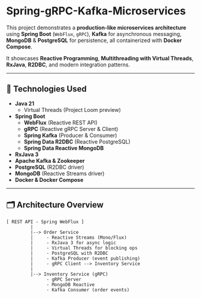 # Spring-gRPC-Kafka-Microservices

This project demonstrates a **production-like microservices architecture** using **Spring Boot** (`WebFlux`, `gRPC`), **Kafka** for asynchronous messaging, **MongoDB** & **PostgreSQL** for persistence, all containerized with **Docker Compose**.

It showcases **Reactive Programming**, **Multithreading with Virtual Threads**, **RxJava**, **R2DBC**, and modern integration patterns.

---

## 📌 Technologies Used

- **Java 21**
  - Virtual Threads (Project Loom preview)
- **Spring Boot**
  - **WebFlux** (Reactive REST API)
  - **gRPC** (Reactive gRPC Server & Client)
  - **Spring Kafka** (Producer & Consumer)
  - **Spring Data R2DBC** (Reactive PostgreSQL)
  - **Spring Data Reactive MongoDB**
- **RxJava 3**
- **Apache Kafka & Zookeeper**
- **PostgreSQL** (R2DBC driver)
- **MongoDB** (Reactive Streams driver)
- **Docker & Docker Compose**

---

## 🗂️ Architecture Overview

```plaintext
[ REST API - Spring WebFlux ]
         |
         |--> Order Service
         |     - Reactive Streams (Mono/Flux)
         |     - RxJava 3 for async logic
         |     - Virtual Threads for blocking ops
         |     - PostgreSQL with R2DBC
         |     - Kafka Producer (event publishing)
         |     - gRPC Client --> Inventory Service
         |
         |--> Inventory Service (gRPC)
               - gRPC Server
               - MongoDB Reactive
               - Kafka Consumer (order events)
